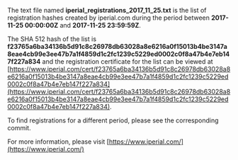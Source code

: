 The text file named **iperial_registrations_2017_11_25.txt** is the list of registration hashes created by iperial.com during the period between **2017-11-25 00:00:00Z** and **2017-11-25 23:59:59Z**.

The SHA 512 hash of the list is **f23765a6ba34136b5d91c8c26978db63028a8e6216a0f15013b4be3147a8eae4cb99e3ee47b7a1f4859d1c2fc1239c5229ed0002c0f8a47b4e7eb147f227a834** and the registration certificate for the list can be viewed at [https://www.iperial.com/cert/f23765a6ba34136b5d91c8c26978db63028a8e6216a0f15013b4be3147a8eae4cb99e3ee47b7a1f4859d1c2fc1239c5229ed0002c0f8a47b4e7eb147f227a834](https://www.iperial.com/cert/f23765a6ba34136b5d91c8c26978db63028a8e6216a0f15013b4be3147a8eae4cb99e3ee47b7a1f4859d1c2fc1239c5229ed0002c0f8a47b4e7eb147f227a834).

To find registrations for a different period, please see the corresponding commit.

For more information, please visit [https://www.iperial.com/](https://www.iperial.com/)
